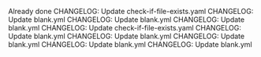 Already done
CHANGELOG: Update check-if-file-exists.yaml
CHANGELOG: Update blank.yml
CHANGELOG: Update blank.yml
CHANGELOG: Update blank.yml
CHANGELOG: Update check-if-file-exists.yaml
CHANGELOG: Update blank.yml
CHANGELOG: Update blank.yml
CHANGELOG: Update blank.yml
CHANGELOG: Update blank.yml
CHANGELOG: Update blank.yml
